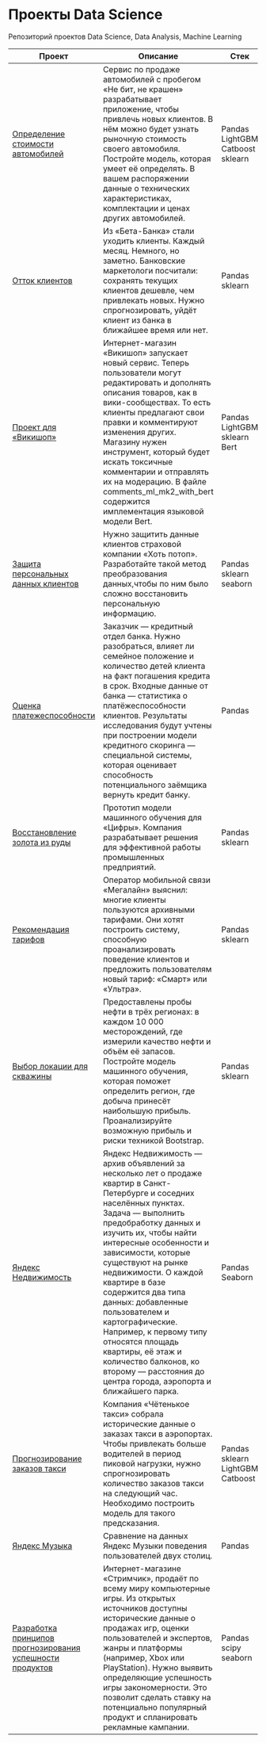 # Проекты Data Science
Репозиторий проектов Data Science, Data Analysis, Machine Learning

| Проект        | Описание      | Стек          |
| ------------- | ------------- | ------------- |
[Определение стоимости автомобилей](https://github.com/Chipelin/data-science-projects/tree/main/auto_service_ml) | Сервис по продаже автомобилей с пробегом «Не бит, не крашен» разрабатывает приложение, чтобы привлечь новых клиентов. В нём можно будет узнать рыночную стоимость своего автомобиля. Постройте модель, которая умеет её определять. В вашем распоряжении данные о технических характеристиках, комплектации и ценах других автомобилей. |  Pandas LightGBM Catboost sklearn |
|[ Отток клиентов](https://github.com/Chipelin/data-science-projects/tree/main/bankchurn) | Из «Бета-Банка» стали уходить клиенты. Каждый месяц. Немного, но заметно. Банковские маркетологи посчитали: сохранять текущих клиентов дешевле, чем привлекать новых. Нужно спрогнозировать, уйдёт клиент из банка в ближайшее время или нет. |  Pandas sklearn |
|[ Проект для «Викишоп»](https://github.com/Chipelin/data-science-projects/tree/main/comments_ml) | Интернет-магазин «Викишоп» запускает новый сервис. Теперь пользователи могут редактировать и дополнять описания товаров, как в вики-сообществах. То есть клиенты предлагают свои правки и комментируют изменения других. Магазину нужен инструмент, который будет искать токсичные комментарии и отправлять их на модерацию. В файле comments_ml_mk2_with_bert содержится имплементация языковой модели Bert.| Pandas LightGBM sklearn Bert |
|[ Защита персональных данных клиентов](https://github.com/Chipelin/data-science-projects/tree/main/data_protection_ml) | Нужно защитить данные клиентов страховой компании «Хоть потоп». Разработайте такой метод преобразования данных,чтобы по ним было сложно восстановить персональную информацию.|  Pandas sklearn seaborn|
|[ Оценка платежеспособности](https://github.com/Chipelin/data-science-projects/tree/main/data_refactoring) | Заказчик — кредитный отдел банка. Нужно разобраться, влияет ли семейное положение и количество детей клиента на факт погашения кредита в срок. Входные данные от банка — статистика о платёжеспособности клиентов. Результаты исследования будут учтены при построении модели кредитного скоринга — специальной системы, которая оценивает способность потенциального заёмщика вернуть кредит банку.| Pandas|
|[Восстановление золота из руды](https://github.com/Chipelin/data-science-projects/tree/main/gold_ml) | Прототип модели машинного обучения для «Цифры». Компания разрабатывает решения для эффективной работы промышленных предприятий.| Pandas sklearn |
|[Рекомендация тарифов](https://github.com/Chipelin/data-science-projects/tree/main/mobile_ml) | Оператор мобильной связи «Мегалайн» выяснил: многие клиенты пользуются архивными тарифами. Они хотят построить систему, способную проанализировать поведение клиентов и предложить пользователям новый тариф: «Смарт» или «Ультра».| Pandas sklearn |
|[Выбор локации для скважины](https://github.com/Chipelin/data-science-projects/tree/main/oil_ml) |Предоставлены пробы нефти в трёх регионах: в каждом 10 000 месторождений, где измерили качество нефти и объём её запасов. Постройте модель машинного обучения, которая поможет определить регион, где добыча принесёт наибольшую прибыль. Проанализируйте возможную прибыль и риски техникой Bootstrap.| Pandas sklearn |
|[Яндекс Недвижимость](https://github.com/Chipelin/data-science-projects/tree/main/real_estate) |Яндекс Недвижимость — архив объявлений за несколько лет о продаже квартир в Санкт-Петербурге и соседних населённых пунктах. Задача — выполнить предобработку данных и изучить их, чтобы найти интересные особенности и зависимости, которые существуют на рынке недвижимости. О каждой квартире в базе содержится два типа данных: добавленные пользователем и картографические. Например, к первому типу относятся площадь квартиры, её этаж и количество балконов, ко второму — расстояния до центра города, аэропорта и ближайшего парка.| Pandas Seaborn|
|[Прогнозирование заказов такси](https://github.com/Chipelin/data-science-projects/tree/main/taxi_ml) |Компания «Чётенькое такси» собрала исторические данные о заказах такси в аэропортах. Чтобы привлекать больше водителей в период пиковой нагрузки, нужно спрогнозировать количество заказов такси на следующий час. Необходимо построить модель для такого предсказания.|Pandas sklearn LightGBM  Catboost|
|[Яндекс Музыка](https://github.com/Chipelin/data-science-projects/tree/main/yandex_music) |Сравнение на данных Яндекс Музыки поведения пользователей двух столиц.|Pandas|
|[Разработка принципов прогнозирования успешности продуктов](https://github.com/Chipelin/data-science-projects/tree/main/video_game_store) |Интернет-магазине «Стримчик», продаёт по всему миру компьютерные игры. Из открытых источников доступны исторические данные о продажах игр, оценки пользователей и экспертов, жанры и платформы (например, Xbox или PlayStation). Нужно выявить определяющие успешность игры закономерности. Это позволит сделать ставку на потенциально популярный продукт и спланировать рекламные кампании. | Pandas scipy seaborn |




